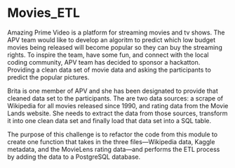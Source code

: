 # Movies_ETL
Amazing Prime Video is a platform for streaming movies and tv shows. The APV team would like to develop an algoritm to predict which low budget movies being released will become popular so they can buy the streaming rights. To inspire the team, have some fun, and connect with the local coding community, APV team has decided to sponsor a hackatton. Providing a clean data set of movie data and asking the participants to predict the popular pictures.

Brita is one member of APV and she has been designated to provide that cleaned data set to the participants. The are two data sources: a scrape of Wikipedia for all movies released since 1990, and rating data from the Movie Lands website. She needs to extract the data from those sources, transform it into one clean data set and finally load that data set into a SQL table. 

The purpose of this challenge is to refactor the code from this module to create one function that takes in the three files—Wikipedia data, Kaggle metadata, and the MovieLens rating data—and performs the ETL process by adding the data to a PostgreSQL database.
